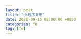```yaml
---
layout: post
title: "小程序复用"
date: 2020-09-15 08:00:00 +0800
categories: fe
tag: [fe]
---
```



<!-- more -->
